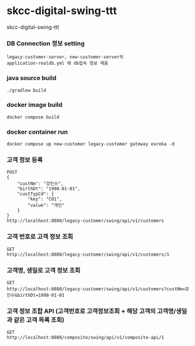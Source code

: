 # skcc-digital-swing-ttt
skcc-digital-swing-ttt

### DB Connection 정보 setting
```
legacy-customer-server, new-customer-server의 
application-realdb.yml 에 db접속 정보 채움
```

### java source build
```
./gradlew build
```

### docker image build
```
docker compose build
```

### docker container run
```
docker compose up new-customer legacy-customer gateway eureka -d
```

### 고객 정보 등록
```
POST
{
    "custNm": "강인수",
    "birthDt": "1998-01-01",
    "custTypCd": {
        "key": "C01",
        "value": "개인"
    }
}
http://localhost:8080/legacy-customer/swing/api/v1/customers
```

### 고객 번호로 고객 정보 조회 
```
GET
http://localhost:8080/legacy-customer/swing/api/v1/customers/1
```

### 고객명, 생일로 고객 정보 조회 
```
GET
http://localhost:8080/legacy-customer/swing/api/v1/customers?custNm=강인수&birthDt=1998-01-01
```

### 고객 정보 조합 API (고객번호로 고객정보조회 + 해당 고객의 고객명/생일과 같은 고객 목록 조회)
```
GET
http://localhost:8080/composite/swing/api/v1/composite-api/1
```
